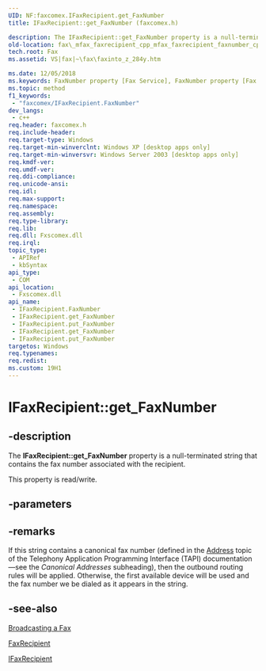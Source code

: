 ```yaml
---
UID: NF:faxcomex.IFaxRecipient.get_FaxNumber
title: IFaxRecipient::get_FaxNumber (faxcomex.h)

description: The IFaxRecipient::get_FaxNumber property is a null-terminated string that contains the fax number associated with the recipient.
old-location: fax\_mfax_faxrecipient_cpp_mfax_faxrecipient_faxnumber_cpp.htm
tech.root: Fax
ms.assetid: VS|fax|~\fax\faxinto_z_284y.htm

ms.date: 12/05/2018
ms.keywords: FaxNumber property [Fax Service], FaxNumber property [Fax Service],IFaxRecipient interface, IFaxRecipient interface [Fax Service],FaxNumber property, IFaxRecipient.FaxNumber, IFaxRecipient.get_FaxNumber, IFaxRecipient.put_FaxNumber, IFaxRecipient::FaxNumber, IFaxRecipient::get_FaxNumber, IFaxRecipient::put_FaxNumber, _mfax_faxrecipient.faxnumber, fax._mfax_faxrecipient_cpp_mfax_faxrecipient_faxnumber_cpp, fax._mfax_faxrecipient_faxnumber, faxcomex/IFaxRecipient::FaxNumber, faxcomex/IFaxRecipient::get_FaxNumber, faxcomex/IFaxRecipient::put_FaxNumber, get_FaxNumber
ms.topic: method
f1_keywords: 
 - "faxcomex/IFaxRecipient.FaxNumber"
dev_langs:
 - c++
req.header: faxcomex.h
req.include-header: 
req.target-type: Windows
req.target-min-winverclnt: Windows XP [desktop apps only]
req.target-min-winversvr: Windows Server 2003 [desktop apps only]
req.kmdf-ver: 
req.umdf-ver: 
req.ddi-compliance: 
req.unicode-ansi: 
req.idl: 
req.max-support: 
req.namespace: 
req.assembly: 
req.type-library: 
req.lib: 
req.dll: Fxscomex.dll
req.irql: 
topic_type:
 - APIRef
 - kbSyntax
api_type:
 - COM
api_location:
 - Fxscomex.dll
api_name:
 - IFaxRecipient.FaxNumber
 - IFaxRecipient.get_FaxNumber
 - IFaxRecipient.put_FaxNumber
 - IFaxRecipient.get_FaxNumber
 - IFaxRecipient.put_FaxNumber
targetos: Windows
req.typenames: 
req.redist: 
ms.custom: 19H1
---
```


# IFaxRecipient::get_FaxNumber


## -description


The <b>IFaxRecipient::get_FaxNumber</b> property is a null-terminated string that contains the fax number associated with the recipient.



This property is read/write.


## -parameters


## -remarks



If this string contains a canonical fax number (defined in the <a href="https://docs.microsoft.com/windows/desktop/Tapi/address-ovr">Address</a> topic of the Telephony Application Programming Interface (TAPI) documentation—see the <i>Canonical Addresses</i> subheading), then the outbound routing rules will be applied. Otherwise, the first available device will be used and the fax number we be dialed as it appears in the string.




## -see-also




<a href="https://docs.microsoft.com/previous-versions/windows/desktop/fax/-mfax-broadcasting-a-fax">Broadcasting a Fax</a>



<a href="https://docs.microsoft.com/previous-versions/windows/desktop/fax/-mfax-faxrecipient">FaxRecipient</a>



<a href="https://docs.microsoft.com/previous-versions/windows/desktop/api/faxcomex/nn-faxcomex-ifaxrecipient">IFaxRecipient</a>
 

 

